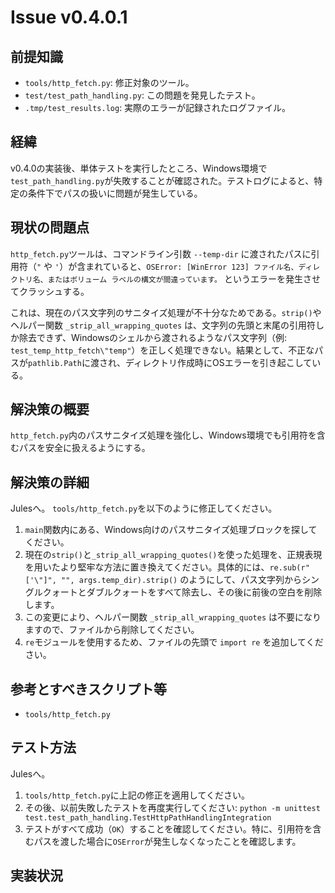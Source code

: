 # Issue v0.4.0.1

## 前提知識
*   `tools/http_fetch.py`: 修正対象のツール。
*   `test/test_path_handling.py`: この問題を発見したテスト。
*   `.tmp/test_results.log`: 実際のエラーが記録されたログファイル。

## 経緯
v0.4.0の実装後、単体テストを実行したところ、Windows環境で`test_path_handling.py`が失敗することが確認された。テストログによると、特定の条件下でパスの扱いに問題が発生している。

## 現状の問題点
`http_fetch.py`ツールは、コマンドライン引数 `--temp-dir` に渡されたパスに引用符（`"` や `'`）が含まれていると、`OSError: [WinError 123] ファイル名、ディレクトリ名、またはボリューム ラベルの構文が間違っています。` というエラーを発生させてクラッシュする。

これは、現在のパス文字列のサニタイズ処理が不十分なためである。`strip()`やヘルパー関数 `_strip_all_wrapping_quotes` は、文字列の先頭と末尾の引用符しか除去できず、Windowsのシェルから渡されるようなパス文字列（例: `test_temp_http_fetch\"temp"`）を正しく処理できない。結果として、不正なパスが`pathlib.Path`に渡され、ディレクトリ作成時にOSエラーを引き起こしている。

## 解決策の概要
`http_fetch.py`内のパスサニタイズ処理を強化し、Windows環境でも引用符を含むパスを安全に扱えるようにする。

## 解決策の詳細
Julesへ。
`tools/http_fetch.py`を以下のように修正してください。

1.  `main`関数内にある、Windows向けのパスサニタイズ処理ブロックを探してください。
2.  現在の`strip()`と`_strip_all_wrapping_quotes()`を使った処理を、正規表現を用いたより堅牢な方法に置き換えてください。具体的には、`re.sub(r"['\"]", "", args.temp_dir).strip()` のようにして、パス文字列からシングルクォートとダブルクォートをすべて除去し、その後に前後の空白を削除します。
3.  この変更により、ヘルパー関数 `_strip_all_wrapping_quotes` は不要になりますので、ファイルから削除してください。
4.  `re`モジュールを使用するため、ファイルの先頭で `import re` を追加してください。

## 参考とすべきスクリプト等
*   `tools/http_fetch.py`

## テスト方法
Julesへ。

1.  `tools/http_fetch.py`に上記の修正を適用してください。
2.  その後、以前失敗したテストを再度実行してください: `python -m unittest test.test_path_handling.TestHttpPathHandlingIntegration`
3.  テストがすべて成功（`OK`）することを確認してください。特に、引用符を含むパスを渡した場合に`OSError`が発生しなくなったことを確認します。

## 実装状況

